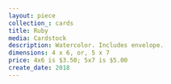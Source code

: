 ```yaml
---
layout: piece
collection_: cards
title: Ruby
media: Cardstock
description: Watercolor. Includes envelope.
dimensions: 4 x 6, or, 5 x 7
price: 4x6 is $3.50; 5x7 is $5.00
create_date: 2018
---
```

